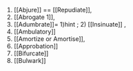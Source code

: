 1. [[Abjure]] == [[Repudiate]], 
2. [[Abrogate 1]],
3. [[Adumbrate]]= 1)hint ; 2) [[Insinuate]] , 
4. [[Ambulatory]]
5. [[Amortize or Amortise]], 
6. [[Approbation]]
7. [[Bifurcate]]
8. [[Bulwark]]